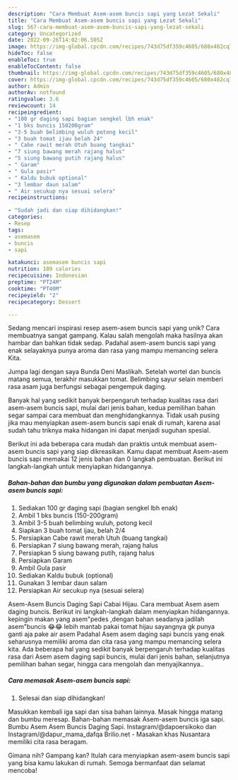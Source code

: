```yaml
---
description: "Cara Membuat Asem-asem buncis sapi yang Lezat Sekali"
title: "Cara Membuat Asem-asem buncis sapi yang Lezat Sekali"
slug: 567-cara-membuat-asem-asem-buncis-sapi-yang-lezat-sekali
category: Uncategorized
date: 2022-09-26T14:02:06.505Z
image: https://img-global.cpcdn.com/recipes/743d75df359c4605/680x482cq70/asem-asem-buncis-sapi-foto-resep-utama.jpg
hideToc: false
enableToc: true
enableTocContent: false
thumbnail: https://img-global.cpcdn.com/recipes/743d75df359c4605/680x482cq70/asem-asem-buncis-sapi-foto-resep-utama.jpg
cover: https://img-global.cpcdn.com/recipes/743d75df359c4605/680x482cq70/asem-asem-buncis-sapi-foto-resep-utama.jpg
author: Admin
authorAv: notfound
ratingvalue: 3.6
reviewcount: 14
recipeingredient:
- "100 gr daging sapi bagian sengkel lbh enak"
- "1 bks buncis 150200gram"
- "3-5 buah belimbing wuluh potong kecil"
- "3 buah tomat ijau belah 24"
- " Cabe rawit merah Utuh buang tangkai"
- "7 siung bawang merah rajang halus"
- "5 siung bawang putih rajang halus"
- " Garam"
- " Gula pasir"
- " Kaldu bubuk optional"
- "3 lembar daun salam"
- " Air secukup nya sesuai selera"
recipeinstructions:

- "Sudah jadi dan siap dihidangkan!"
categories:
- Resep
tags:
- asemasem
- buncis
- sapi

katakunci: asemasem buncis sapi 
nutrition: 189 calories
recipecuisine: Indonesian
preptime: "PT24M"
cooktime: "PT40M"
recipeyield: "2"
recipecategory: Dessert

---
```





Sedang mencari inspirasi resep asem-asem buncis sapi yang unik? Cara membuatnya sangat gampang. Kalau salah mengolah maka hasilnya akan hambar dan bahkan tidak sedap. Padahal asem-asem buncis sapi yang enak selayaknya punya aroma dan rasa yang mampu memancing selera Kita.





Jumpa lagi dengan saya Bunda Deni Maslikah. Setelah wortel dan buncis matang semua, terakhir masukkan tomat. Belimbing sayur selain memberi rasa asam juga berfungsi sebagai pengempuk daging.

Banyak hal yang sedikit banyak berpengaruh terhadap kualitas rasa dari asem-asem buncis sapi, mulai dari jenis bahan, kedua pemilihan bahan segar sampai cara membuat dan menghidangkannya. Tidak usah pusing jika mau menyiapkan asem-asem buncis sapi enak di rumah, karena asal sudah tahu triknya maka hidangan ini dapat menjadi suguhan spesial.






Berikut ini ada beberapa cara mudah dan praktis untuk membuat asem-asem buncis sapi yang siap dikreasikan. Kamu dapat membuat Asem-asem buncis sapi memakai 12 jenis bahan dan 0 langkah pembuatan. Berikut ini langkah-langkah untuk menyiapkan hidangannya.

<!--inarticleads1-->

##### Bahan-bahan dan bumbu yang digunakan dalam pembuatan Asem-asem buncis sapi:

1. Sediakan 100 gr daging sapi (bagian sengkel lbh enak)
1. Ambil 1 bks buncis (150-200gram)
1. Ambil 3-5 buah belimbing wuluh, potong kecil
1. Siapkan 3 buah tomat ijau, belah 2/4
1. Persiapkan  Cabe rawit merah Utuh (buang tangkai)
1. Persiapkan 7 siung bawang merah, rajang halus
1. Persiapkan 5 siung bawang putih, rajang halus
1. Persiapkan  Garam
1. Ambil  Gula pasir
1. Sediakan  Kaldu bubuk (optional)
1. Gunakan 3 lembar daun salam
1. Persiapkan  Air secukup nya (sesuai selera)


Asem-Asem Buncis Daging Sapi Cabai Hijau. Cara membuat Asem asem daging buncis. Berikut ini langkah-langkah dalam menyiapkan hidangannya. kepingin makan yang asem&#34;pedes ,dengan bahan seadanya jadilah asem&#34;buncis 😂😂 lebih mantab pakai tomat hijau sayangnya gk punya ganti aja pake air asem Padahal Asem asem daging sapi buncis yang enak seharusnya memiliki aroma dan cita rasa yang mampu memancing selera kita. Ada beberapa hal yang sedikit banyak berpengaruh terhadap kualitas rasa dari Asem asem daging sapi buncis, mulai dari jenis bahan, selanjutnya pemilihan bahan segar, hingga cara mengolah dan menyajikannya.. 

<!--inarticleads2-->

##### Cara memasak Asem-asem buncis sapi:


1. Selesai dan siap dihidangkan!

Masukkan kembali iga sapi dan sisa bahan lainnya. Masak hingga matang dan bumbu meresap. Bahan-bahan memasak Asem-asem buncis iga sapi. Bumbu Asem Asem Buncis Daging Sapi. Instagram/@dapoersikoko dan Instagram/@dapur_mama_dafqa Brilio.net - Masakan khas Nusantara memiliki cita rasa beragam. 

Gimana nih? Gampang kan? Itulah cara menyiapkan asem-asem buncis sapi yang bisa kamu lakukan di rumah. Semoga bermanfaat dan selamat mencoba!
